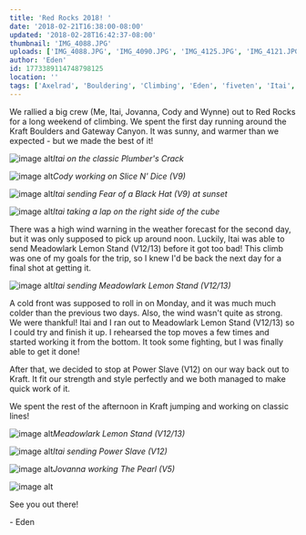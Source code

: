 ```yaml
---
title: 'Red Rocks 2018! '
date: '2018-02-21T16:38:00-08:00'
updated: '2018-02-28T16:42:37-08:00'
thumbnail: 'IMG_4088.JPG'
uploads: ['IMG_4088.JPG', 'IMG_4090.JPG', 'IMG_4125.JPG', 'IMG_4121.JPG', 'IMG_4134.JPG', '20Lemon.JPG', 'IMG_4160.JPG', 'IMG_4171.jpg', 'IMG_4127.JPG']
author: 'Eden'
id: 1773389114748798125
location: ''
tags: ['Axelrad', 'Bouldering', 'Climbing', 'Eden', 'fiveten', 'Itai', 'meadowlark lemon', 'metolius', 'Nevada', 'power slave', 'Red Rocks', 'sandstone']
---
```


We rallied a big crew (Me, Itai, Jovanna, Cody and Wynne) out to Red Rocks for a long weekend of climbing. We spent the first day running around the Kraft Boulders and Gateway Canyon. It was sunny, and warmer than we expected - but we made the best of it! 

![image alt](uploads/IMG_4088.JPG)*Itai on the classic Plumber's Crack*

![image alt](uploads/IMG_4090.JPG)*Cody working on Slice N' Dice (V9)*

![image alt](uploads/IMG_4125.JPG)*Itai sending Fear of a Black Hat (V9) at sunset*

![image alt](uploads/IMG_4121.JPG)*Itai taking a lap on the right side of the cube*

There was a high wind warning in the weather forecast for the second day, but it was only supposed to pick up around noon. Luckily, Itai was able to send Meadowlark Lemon Stand (V12/13) before it got too bad! This climb was one of my goals for the trip, so I knew I'd be back the next day for a final shot at getting it. 

![image alt](uploads/IMG_4134.JPG)*Itai sending Meadowlark Lemon Stand (V12/13)*

A cold front was supposed to roll in on Monday,
and it was much much colder than the previous two days. Also, the wind wasn't quite as strong. We were thankful! Itai and I ran out to Meadowlark Lemon Stand (V12/13) so I could try and finish it up. I rehearsed the top moves a few times and started working it from the bottom. It took some fighting, but I was finally able to get it done!

After that, we decided to stop at Power Slave (V12) on our way back out to Kraft. It fit our strength and style perfectly and we both managed to make quick work of it.

We spent the rest of the afternoon in Kraft jumping and working on classic lines!

![image alt](uploads/Meadowlark%20Lemon.JPG)*Meadowlark Lemon Stand (V12/13)*

![image alt](uploads/IMG_4160.JPG)*Itai sending Power Slave (V12)*

![image alt](uploads/IMG_4171.jpg)*Jovanna working The Pearl (V5)*

![image alt](uploads/IMG_4127.JPG)

See you out there!

\- Eden
